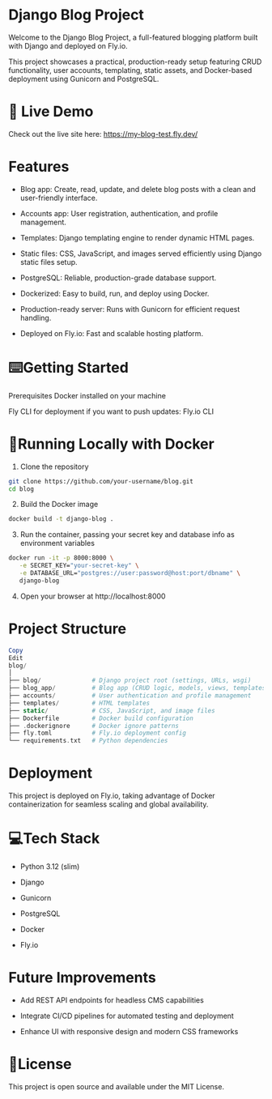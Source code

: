 # Django Blog Project
Welcome to the Django Blog Project, a full-featured blogging platform built with Django and deployed on Fly.io.

This project showcases a practical, production-ready setup featuring CRUD functionality, user accounts, templating, static assets, and Docker-based deployment using Gunicorn and PostgreSQL.

# 🚀 Live Demo
Check out the live site here: https://my-blog-test.fly.dev/

# Features
- Blog app: Create, read, update, and delete blog posts with a clean and user-friendly interface.

- Accounts app: User registration, authentication, and profile management.

- Templates: Django templating engine to render dynamic HTML pages.

- Static files: CSS, JavaScript, and images served efficiently using Django static files setup.

- PostgreSQL: Reliable, production-grade database support.

- Dockerized: Easy to build, run, and deploy using Docker.

- Production-ready server: Runs with Gunicorn for efficient request handling.

- Deployed on Fly.io: Fast and scalable hosting platform.

# ⌨️Getting Started
Prerequisites
Docker installed on your machine

Fly CLI for deployment if you want to push updates: Fly.io CLI

# 🐋Running Locally with Docker
1. Clone the repository

```bash
git clone https://github.com/your-username/blog.git
cd blog
```
2. Build the Docker image

```bash
docker build -t django-blog .
```
3. Run the container, passing your secret key and database info as environment variables

```bash
docker run -it -p 8000:8000 \
   -e SECRET_KEY="your-secret-key" \
   -e DATABASE_URL="postgres://user:password@host:port/dbname" \
   django-blog
```
4. Open your browser at http://localhost:8000

# Project Structure
```php
Copy
Edit
blog/
│
├── blog/              # Django project root (settings, URLs, wsgi)
├── blog_app/          # Blog app (CRUD logic, models, views, templates)
├── accounts/          # User authentication and profile management
├── templates/         # HTML templates
├── static/            # CSS, JavaScript, and image files
├── Dockerfile         # Docker build configuration
├── .dockerignore      # Docker ignore patterns
├── fly.toml           # Fly.io deployment config
└── requirements.txt   # Python dependencies
```
# Deployment
This project is deployed on Fly.io, taking advantage of Docker containerization for seamless scaling and global availability.

# 💻Tech Stack
- Python 3.12 (slim)

- Django

- Gunicorn

- PostgreSQL

- Docker

- Fly.io

# Future Improvements
- Add REST API endpoints for headless CMS capabilities

- Integrate CI/CD pipelines for automated testing and deployment

- Enhance UI with responsive design and modern CSS frameworks

# 📑License
This project is open source and available under the MIT License.
